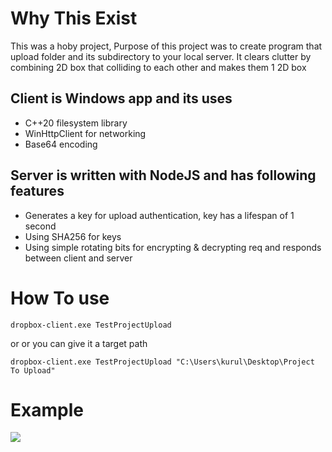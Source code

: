 # Why This Exist
This was a hoby project, Purpose of this project was to create program that upload folder and its subdirectory to your local server.
It clears clutter by combining 2D box that colliding to each other and makes them 1 2D box

## Client is Windows app and its uses
* C++20 filesystem library
* WinHttpClient for networking
* Base64 encoding


## Server is written with NodeJS and has following features
* Generates a key for upload authentication, key has a lifespan of 1 second
* Using SHA256 for keys
* Using simple rotating bits for encrypting & decrypting req and responds between client and server


# How To use

  ```
dropbox-client.exe TestProjectUpload
```

or   or you can give it a target path

```
dropbox-client.exe TestProjectUpload "C:\Users\kurul\Desktop\Project To Upload"
```


# Example 
![](https://github.com/salimhankurul/dropbox-clone/blob/main/gif1.gif)


